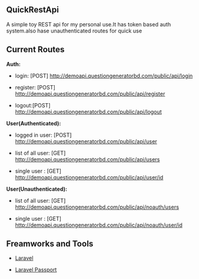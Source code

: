## QuickRestApi
A simple toy REST api for my personal use.It has token based auth system.also hase unauthenticated routes for quick use

## Current Routes
**Auth:**


- login: [POST] http://demoapi.questiongeneratorbd.com/public/api/login

- register: [POST] http://demoapi.questiongeneratorbd.com/public/api/register

- logout:[POST] http://demoapi.questiongeneratorbd.com/public/api/logout




**User(Authenticated):**


- logged in user: [POST] http://demoapi.questiongeneratorbd.com/public/api/user

- list of all user: [GET] http://demoapi.questiongeneratorbd.com/public/api/users

- single user : [GET] http://demoapi.questiongeneratorbd.com/public/api/user/id




**User(Unauthenticated):**


- list of all user: [GET] http://demoapi.questiongeneratorbd.com/public/api/noauth/users

- single user : [GET] http://demoapi.questiongeneratorbd.com/public/api/noauth/user/id

## Freamworks and Tools

- [Laravel](https://laravel.com/)

- [Laravel Passport](https://github.com/laravel/passport)
 
